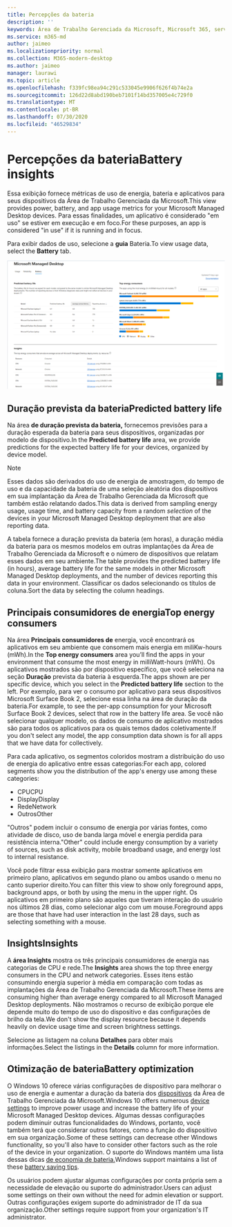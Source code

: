 ```yaml
---
title: Percepções da bateria
description: ''
keywords: Área de Trabalho Gerenciada da Microsoft, Microsoft 365, serviço, documentação
ms.service: m365-md
author: jaimeo
ms.localizationpriority: normal
ms.collection: M365-modern-desktop
ms.author: jaimeo
manager: laurawi
ms.topic: article
ms.openlocfilehash: f339fc98ea94c291c533045e9906f626f4b74e2a
ms.sourcegitcommit: 126d22d8abd190beb7101f14bd357005e4c729f0
ms.translationtype: MT
ms.contentlocale: pt-BR
ms.lasthandoff: 07/30/2020
ms.locfileid: "46529834"
---
```

# <a name="battery-insights"></a><span data-ttu-id="d5727-103">Percepções da bateria</span><span class="sxs-lookup"><span data-stu-id="d5727-103">Battery insights</span></span>
<span data-ttu-id="d5727-104">Essa exibição fornece métricas de uso de energia, bateria e aplicativos para seus dispositivos da Área de Trabalho Gerenciada da Microsoft.</span><span class="sxs-lookup"><span data-stu-id="d5727-104">This view provides power, battery, and app usage metrics for your Microsoft Managed Desktop devices.</span></span> <span data-ttu-id="d5727-105">Para essas finalidades, um aplicativo é considerado "em uso" se estiver em execução e em foco.</span><span class="sxs-lookup"><span data-stu-id="d5727-105">For these purposes, an app is considered "in use" if it is running and in focus.</span></span>

<span data-ttu-id="d5727-106">Para exibir dados de uso, selecione a **guia** Bateria.</span><span class="sxs-lookup"><span data-stu-id="d5727-106">To view usage data, select the **Battery** tab.</span></span>

![Painel de bateria: duração prevista da bateria por modelo de dispositivo no canto superior esquerdo, principais consumidores de energia (por aplicativo) no canto superior direito, tabela insights na parte inferior.](../../media/insights_battery.png)

## <a name="predicted-battery-life"></a><span data-ttu-id="d5727-109">Duração prevista da bateria</span><span class="sxs-lookup"><span data-stu-id="d5727-109">Predicted battery life</span></span>

<span data-ttu-id="d5727-110">Na área **de duração prevista da bateria,** fornecemos previsões para a duração esperada da bateria para seus dispositivos, organizadas por modelo de dispositivo.</span><span class="sxs-lookup"><span data-stu-id="d5727-110">In the **Predicted battery life** area, we provide predictions for the expected battery life for your devices, organized by device model.</span></span>

> [!NOTE]
> <span data-ttu-id="d5727-111">Esses dados são derivados do uso de energia de <em></em> amostragem, do tempo de uso e da capacidade da bateria de uma seleção aleatória dos dispositivos em sua implantação da Área de Trabalho Gerenciada da Microsoft que também estão relatando dados.</span><span class="sxs-lookup"><span data-stu-id="d5727-111">This data is derived from sampling energy usage, usage time, and battery capacity from a random <em>selection</em> of the devices in your Microsoft Managed Desktop deployment that are also reporting data.</span></span>

<span data-ttu-id="d5727-112">A tabela fornece a duração prevista da bateria (em horas), a duração média da bateria para os mesmos modelos em outras implantações da Área de Trabalho Gerenciada da Microsoft e o número de dispositivos que relatam esses dados em seu ambiente.</span><span class="sxs-lookup"><span data-stu-id="d5727-112">The table provides the predicted battery life (in hours), average battery life for the same models in other Microsoft Managed Desktop deployments, and the number of devices reporting this data in your environment.</span></span> <span data-ttu-id="d5727-113">Classificar os dados selecionando os títulos de coluna.</span><span class="sxs-lookup"><span data-stu-id="d5727-113">Sort the data by selecting the column headings.</span></span>



## <a name="top-energy-consumers"></a><span data-ttu-id="d5727-114">Principais consumidores de energia</span><span class="sxs-lookup"><span data-stu-id="d5727-114">Top energy consumers</span></span>

<span data-ttu-id="d5727-115">Na área **Principais consumidores de** energia, você encontrará os aplicativos em seu ambiente que consomem mais energia em miliKw-hours (mWh).</span><span class="sxs-lookup"><span data-stu-id="d5727-115">In the **Top energy consumers** area you’ll find the apps in your environment that consume the most energy in milliWatt-hours (mWh).</span></span> <span data-ttu-id="d5727-116">Os aplicativos mostrados são por dispositivo específico, que você seleciona na seção **Duração** prevista da bateria à esquerda.</span><span class="sxs-lookup"><span data-stu-id="d5727-116">The apps shown are per specific device, which you select in the **Predicted battery life** section to the left.</span></span> <span data-ttu-id="d5727-117">Por exemplo, para ver o consumo por aplicativo para seus dispositivos Microsoft Surface Book 2, selecione essa linha na área de duração da bateria.</span><span class="sxs-lookup"><span data-stu-id="d5727-117">For example, to see the per-app consumption for your Microsoft Surface Book 2 devices, select that row in the battery life area.</span></span> <span data-ttu-id="d5727-118">Se você não selecionar qualquer modelo, os dados de consumo de aplicativo mostrados são para todos os aplicativos para os quais temos dados coletivamente.</span><span class="sxs-lookup"><span data-stu-id="d5727-118">If you don't select any model, the app consumption data shown is for all apps that we have data for collectively.</span></span>

 <span data-ttu-id="d5727-119">Para cada aplicativo, os segmentos coloridos mostram a distribuição do uso de energia do aplicativo entre essas categorias:</span><span class="sxs-lookup"><span data-stu-id="d5727-119">For each app, colored segments show you the distribution of the app's energy use among these categories:</span></span>

- <span data-ttu-id="d5727-120">CPU</span><span class="sxs-lookup"><span data-stu-id="d5727-120">CPU</span></span>
- <span data-ttu-id="d5727-121">Display</span><span class="sxs-lookup"><span data-stu-id="d5727-121">Display</span></span>
- <span data-ttu-id="d5727-122">Rede</span><span class="sxs-lookup"><span data-stu-id="d5727-122">Network</span></span>
- <span data-ttu-id="d5727-123">Outros</span><span class="sxs-lookup"><span data-stu-id="d5727-123">Other</span></span>

<span data-ttu-id="d5727-124">"Outros" podem incluir o consumo de energia por várias fontes, como atividade de disco, uso de banda larga móvel e energia perdida para resistência interna.</span><span class="sxs-lookup"><span data-stu-id="d5727-124">"Other" could include energy consumption by a variety of sources, such as disk activity, mobile broadband usage, and energy lost to internal resistance.</span></span> 

<span data-ttu-id="d5727-125">Você pode filtrar essa exibição para mostrar somente aplicativos em primeiro plano, aplicativos em segundo plano ou ambos usando o menu no canto superior direito.</span><span class="sxs-lookup"><span data-stu-id="d5727-125">You can filter this view to show only foreground apps, background apps, or both by using the menu in the upper right.</span></span> <span data-ttu-id="d5727-126">Os aplicativos em primeiro plano são aqueles que tiveram interação do usuário nos últimos 28 dias, como selecionar algo com um mouse.</span><span class="sxs-lookup"><span data-stu-id="d5727-126">Foreground apps are those that have had user interaction in the last 28 days, such as selecting something with a mouse.</span></span>

## <a name="insights"></a><span data-ttu-id="d5727-127">Insights</span><span class="sxs-lookup"><span data-stu-id="d5727-127">Insights</span></span>

<span data-ttu-id="d5727-128">A **área Insights** mostra os três principais consumidores de energia nas categorias de CPU e rede.</span><span class="sxs-lookup"><span data-stu-id="d5727-128">The **Insights** area shows the top three energy consumers in the CPU and network categories.</span></span> <span data-ttu-id="d5727-129">Esses itens estão consumindo energia superior à média em comparação com todas as implantações da Área de Trabalho Gerenciada da Microsoft.</span><span class="sxs-lookup"><span data-stu-id="d5727-129">These items are consuming higher than average energy compared to all Microsoft Managed Desktop deployments.</span></span> <span data-ttu-id="d5727-130">Não mostramos o recurso de exibição porque ele depende muito do tempo de uso do dispositivo e das configurações de brilho da tela.</span><span class="sxs-lookup"><span data-stu-id="d5727-130">We don't show the display resource because it depends heavily on device usage time and screen brightness settings.</span></span> 

<span data-ttu-id="d5727-131">Selecione as listagem na coluna **Detalhes** para obter mais informações.</span><span class="sxs-lookup"><span data-stu-id="d5727-131">Select the listings in the **Details** column for more information.</span></span>

## <a name="battery-optimization"></a><span data-ttu-id="d5727-132">Otimização de bateria</span><span class="sxs-lookup"><span data-stu-id="d5727-132">Battery optimization</span></span>

<span data-ttu-id="d5727-133">O Windows 10 oferece várias configurações de dispositivo para melhorar o uso de energia e aumentar a duração da bateria dos [dispositivos](https://support.microsoft.com/help/20443/windows-10-battery-saving-tips) da Área de Trabalho Gerenciada da Microsoft.</span><span class="sxs-lookup"><span data-stu-id="d5727-133">Windows 10 offers numerous [device settings](https://support.microsoft.com/help/20443/windows-10-battery-saving-tips) to improve power usage and increase the battery life of your Microsoft Managed Desktop devices.</span></span> <span data-ttu-id="d5727-134">Algumas dessas configurações podem diminuir outras funcionalidades do Windows, portanto, você também terá que considerar outros fatores, como a função do dispositivo em sua organização.</span><span class="sxs-lookup"><span data-stu-id="d5727-134">Some of these settings can decrease other Windows functionality, so you'll also have to consider other factors such as the role of the device in your organization.</span></span> <span data-ttu-id="d5727-135">O suporte do Windows mantém uma lista dessas dicas [de economia de bateria.](https://support.microsoft.com/help/20443/windows-10-battery-saving-tips)</span><span class="sxs-lookup"><span data-stu-id="d5727-135">Windows support maintains a list of these [battery saving tips](https://support.microsoft.com/help/20443/windows-10-battery-saving-tips).</span></span>

<span data-ttu-id="d5727-136">Os usuários podem ajustar algumas configurações por conta própria sem a necessidade de elevação ou suporte do administrador.</span><span class="sxs-lookup"><span data-stu-id="d5727-136">Users can adjust some settings on their own without the need for admin elevation or support.</span></span> <span data-ttu-id="d5727-137">Outras configurações exigem suporte do administrador de IT da sua organização.</span><span class="sxs-lookup"><span data-stu-id="d5727-137">Other settings require support from your organization's IT administrator.</span></span>
